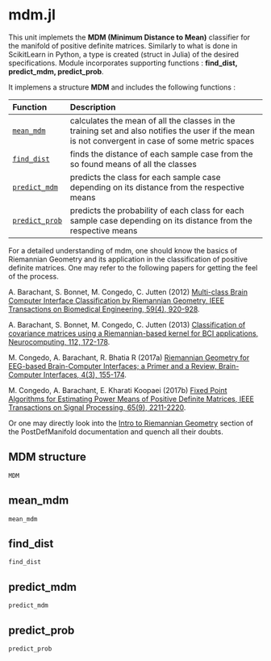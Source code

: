 # mdm.jl

This unit implemets the **MDM (Minimum Distance to Mean)** classifier for the
manifold of positive definite matrices. Similarly to what is done in
ScikitLearn in Python, a type is created (struct in Julia) of the desired specifications. Module incorporates supporting functions :   **find_dist,   predict_mdm,   predict_prob**.

It implemens a structure **MDM** and includes the following functions :

| Function   | Description |
|:---------- |:----------- |
| [`mean_mdm`](@ref) | calculates the mean of all the classes in the training set and also    		 		notifies the user if the mean is not convergent in case of some metric 				spaces|
| [`find_dist`](@ref) | finds the distance of each sample case from the so found means of all the classes|
| [`predict_mdm`](@ref) | predicts the class for each sample case depending on its distance from the respective means|
| [`predict_prob`](@ref) | predicts the probability of each class for each sample case depending on its distance from the respective means|


For a detailed understanding of mdm, one should know the basics of Riemannian Geometry and its application in the classification of positive definite matrices. One may refer to the following papers for getting the feel of the process.

A. Barachant, S. Bonnet, M. Congedo, C. Jutten (2012) [Multi-class Brain Computer Interface Classification by Riemannian Geometry, IEEE Transactions on Biomedical Engineering, 59(4), 920-928](https://hal.archives-ouvertes.fr/hal-00681328/document).

A. Barachant, S. Bonnet, M. Congedo, C. Jutten (2013) [Classification of covariance matrices using a Riemannian-based kernel for BCI applications, Neurocomputing, 112, 172-178](https://hal.archives-ouvertes.fr/hal-00820475/document).

M. Congedo, A. Barachant, R. Bhatia R (2017a) [Riemannian Geometry for EEG-based Brain-Computer Interfaces; a Primer and a Review, Brain-Computer Interfaces, 4(3), 155-174](https://bit.ly/2HOk5qN).

M. Congedo, A. Barachant, E. Kharati Koopaei (2017b) [Fixed Point Algorithms for Estimating Power Means of Positive Definite Matrices, IEEE Transactions on Signal Processing, 65(9), 2211-2220](https://bit.ly/2HKEcGk).

Or one may directly look into the [Intro to Riemannian Geometry](https://marco-congedo.github.io/PosDefManifold.jl/latest/introToRiemannianGeometry/) section of the PostDefManifold documentation and quench all their doubts. 

 
## MDM structure

```@docs
MDM
```

## mean_mdm

```@docs
mean_mdm
```

## find_dist

```@docs
find_dist
```

## predict_mdm

```@docs
predict_mdm
```

## predict_prob

```@docs
predict_prob
```

